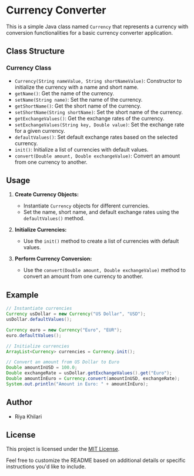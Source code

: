# Currency Converter

This is a simple Java class named `Currency` that represents a currency with conversion functionalities for a basic currency converter application.

## Class Structure

### Currency Class

- `Currency(String nameValue, String shortNameValue)`: Constructor to initialize the currency with a name and short name.
- `getName()`: Get the name of the currency.
- `setName(String name)`: Set the name of the currency.
- `getShortName()`: Get the short name of the currency.
- `setShortName(String shortName)`: Set the short name of the currency.
- `getExchangeValues()`: Get the exchange rates of the currency.
- `setExchangeValues(String key, Double value)`: Set the exchange rate for a given currency.
- `defaultValues()`: Set default exchange rates based on the selected currency.
- `init()`: Initialize a list of currencies with default values.
- `convert(Double amount, Double exchangeValue)`: Convert an amount from one currency to another.

## Usage

1. **Create Currency Objects:**
   - Instantiate `Currency` objects for different currencies.
   - Set the name, short name, and default exchange rates using the `defaultValues()` method.

2. **Initialize Currencies:**
   - Use the `init()` method to create a list of currencies with default values.

3. **Perform Currency Conversion:**
   - Use the `convert(Double amount, Double exchangeValue)` method to convert an amount from one currency to another.

## Example

```java
// Instantiate currencies
Currency usDollar = new Currency("US Dollar", "USD");
usDollar.defaultValues();

Currency euro = new Currency("Euro", "EUR");
euro.defaultValues();

// Initialize currencies
ArrayList<Currency> currencies = Currency.init();

// Convert an amount from US Dollar to Euro
Double amountInUSD = 100.0;
Double exchangeRate = usDollar.getExchangeValues().get("Euro");
Double amountInEuro = Currency.convert(amountInUSD, exchangeRate);
System.out.println("Amount in Euro: " + amountInEuro);
```

## Author

- Riya Khilari

## License

This project is licensed under the [MIT License](LICENSE).

Feel free to customize the README based on additional details or specific instructions you'd like to include.
